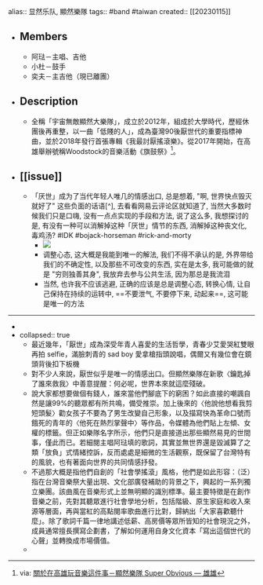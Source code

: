 alias:: 显然乐队, 顯然樂隊
tags:: #band #taiwan
created:: [[20230115]]

- ## Members
  - 阿琺－主唱、吉他
  - 小杜－鼓手
  - 奕夫－主吉他（現已離團）
- ## Description
  - 全稱「宇宙無敵顯然大樂隊」，成立於2012年，組成於大學時代，歷經休團後再重整，以一曲「低賤的人」，成為臺灣90後厭世代的重要指標神曲，並於2018年發行首張專輯《我最討厭搖滾樂》。從2017年開始，在高雄舉辦號稱Woodstock的音樂活動《旗鼓祭》[^1]。
- ## [[issue]]
  - 「厌世」成为了当代年轻人唯几的情感出口, 总是想着, "啊, 世界快点毁灭就好了" 这些负面的话语[^], 去看看网易云评论区就知道了, 当然大多数时候我们只是口嗨, 没有一点点实现的手段和方法, 说了这么多, 我想探讨的是, 有没有一种可以消解掉这种「厌世」情节的东西, 消解掉这种丧文化, 毒鸡汤? #IDK #bojack-horseman #rick-and-morty
    - ![](../assets/heart-have-died.jpeg)
    - 调整心态, 这大概是我能到唯一的解法, 我们不得不承认的是, 外界带给我们的不确定性, 以及那些不可改变的东西, 实在是太多, 我可能做的就是 "穷则独善其身", 我放弃去参与公共生活, 因为那总是我流泪
    - 当然, 也许我不应该逃避, 正确的应该是总是调整心态, 转换心情, 让自己保持在持续的运转中, ==不要泄气, 不要停下来, 动起来==, 这可能是唯一的方法
- ---
- [^1]: via: [關於在高雄玩音樂這件事－顯然樂隊 Super Obvious — 雄雄](https://www.hionghiong.city/kaohsiung-band/super-obvious)
- collapsed:: true
  [^2]: via: [顯然樂隊 - 鑰匙掉了誰來救我：何必厭世，世界本來就這麼殘破](https://www.hk01.com/%E6%89%AD%E8%80%B3%E4%BB%94/283817/%E9%A1%AF%E7%84%B6%E6%A8%82%E9%9A%8A-%E9%91%B0%E5%8C%99%E6%8E%89%E4%BA%86%E8%AA%B0%E4%BE%86%E6%95%91%E6%88%91-%E4%BD%95%E5%BF%85%E5%8E%AD%E4%B8%96-%E4%B8%96%E7%95%8C%E6%9C%AC%E4%BE%86%E5%B0%B1%E9%80%99%E9%BA%BC%E6%AE%98%E7%A0%B4)
  - 最近幾年，「厭世」成為深受年青人喜愛的生活哲學，青春少艾愛哭紅雙眼再拍 selfie，滿臉刺青的 sad boy 愛拿槍指頭說唱，偶爾又有幾位會在鏡頭背後扣下板機
  - 對不少人來說，厭世似乎是唯一的情感出口。但顯然樂隊在新歌〈鑰匙掉了誰來救我〉中善意提醒：何必呢，世界本來就這麼殘破。
  - 說大家都想要做個有錢人，誰來當他們腳底下的窮困？如此直接的嘲諷自然是讓99%的聽眾都有所共鳴，備受推崇。加上後來的〈他說他想看我剪短頭髮〉勸女孩子不要為了男生改變自己形象，以及描寫快為革命口號而餓死的青年的〈他死在熱烈掌聲中〉等作品，令媒體為他們貼上左傾、女權的標籤。但正如樂隊名字所示，他們只是直接道出那些顯然易見的世間事，僅此而已。若細閱主唱阿琺填的歌詞，其實並無世界還是毀滅算了之類「放負」式情緒控訴，反而處處是細微的生活觀察，既保留了台灣特有的風貌，也有著面向世界的共同情感抒發。
  - 不過那大概是指他們自創的「社會學搖滾」風格，他們是如此形容：（泛）指在台灣音樂祭大量出現、文化部廣發補助的背景之下，興起的一系列獨立樂團。該曲風在音樂形式上並無明顯的識別標準。最主要特徵是在創作音樂之前，先對其聽眾進行社會學地分析，包括階級、原生家庭和收入來源等層面，再與當紅的高點閱率歌曲進行比對，歸納出「大家喜歡聽什麼」。除了歌詞千篇一律地講述低薪、高房價等眾所皆知的社會現況之外，成員通常擅長撰寫企劃書，了解如何運用自身文化資本「寫出這個世代的心聲」並轉換成市場價值。
  -